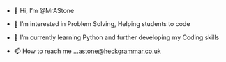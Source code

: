 - 👋 Hi, I’m @MrAStone
- 👀 I’m interested in Problem Solving, Helping students to code
- 🌱 I’m currently learning Python and further developing my Coding skills

- 📫 How to reach me ...astone@heckgrammar.co.uk

<!---
MrAStone/MrAStone is a ✨ special ✨ repository because its `README.md` (this file) appears on your GitHub profile.
You can click the Preview link to take a look at your changes.
--->

